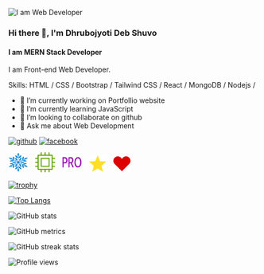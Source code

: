 ![I am Web Developer](https://i.ibb.co/k5rfgpB/183.jpg)

### Hi there 👋, I'm Dhrubojyoti Deb Shuvo
#### I am MERN Stack Developer

I am Front-end Web Developer.

Skills: HTML / CSS / Bootstrap / Tailwind CSS / React / MongoDB / Nodejs / 

- 🔭 I’m currently working on Portfollio website 
- 🌱 I’m currently learning JavaScript 
- 👯 I’m looking to collaborate on github 
- 💬 Ask me about Web Development 


[<img src='https://cdn.jsdelivr.net/npm/simple-icons@3.0.1/icons/github.svg' alt='github' height='40'>](https://github.com/shuvodeb17)  [<img src='https://cdn.jsdelivr.net/npm/simple-icons@3.0.1/icons/facebook.svg' alt='facebook' height='40'>](https://www.facebook.com/developerShuvo1)  

<a href='https://archiveprogram.github.com/'><img src='https://raw.githubusercontent.com/acervenky/animated-github-badges/master/assets/acbadge.gif' width='40' height='40'></a> <a href='https://docs.github.com/en/developers'><img src='https://raw.githubusercontent.com/acervenky/animated-github-badges/master/assets/devbadge.gif' width='40' height='40'></a> <a href='https://github.com/pricing'><img src='https://raw.githubusercontent.com/acervenky/animated-github-badges/master/assets/pro.gif' width='40' height='40'></a> <a href='https://stars.github.com/'><img src='https://raw.githubusercontent.com/acervenky/animated-github-badges/master/assets/starbadge.gif' width='35' height='35'></a> <a href='https://docs.github.com/en/github/supporting-the-open-source-community-with-github-sponsors'><img src='https://raw.githubusercontent.com/acervenky/animated-github-badges/master/assets/sponsorbadge.gif' width='35' height='35'></a> 

[![trophy](https://github-profile-trophy.vercel.app/?username=shuvodeb17)](https://github.com/ryo-ma/github-profile-trophy)

[![Top Langs](https://github-readme-stats.vercel.app/api/top-langs/?username=shuvodeb17)](https://github.com/anuraghazra/github-readme-stats)

![GitHub stats](https://github-readme-stats.vercel.app/api?username=shuvodeb17&show_icons=true)  

![GitHub metrics](https://metrics.lecoq.io/shuvodeb17)  

![GitHub streak stats](https://streak-stats.demolab.com/?user=shuvodeb17)  

![Profile views](https://gpvc.arturio.dev/shuvodeb17)  
